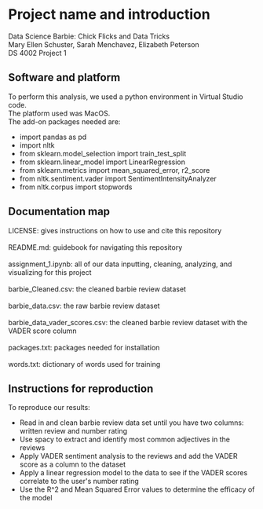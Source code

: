 # Project name and introduction
Data Science Barbie: Chick Flicks and Data Tricks<br>
Mary Ellen Schuster, Sarah Menchavez, Elizabeth Peterson<br>
DS 4002 Project 1<br>

## Software and platform
To perform this analysis, we used a python environment in Virtual Studio code.<br>
The platform used was MacOS.<br>
The add-on packages needed are: 
- import pandas as pd
- import nltk
- from sklearn.model_selection import train_test_split
- from sklearn.linear_model import LinearRegression
- from sklearn.metrics import mean_squared_error, r2_score
- from nltk.sentiment.vader import SentimentIntensityAnalyzer
- from nltk.corpus import stopwords<br>
## Documentation map
LICENSE: gives instructions on how to use and cite this repository<br>
<br>
README.md: guidebook for navigating this repository<br>
<br>
assignment_1.ipynb: all of our data inputting, cleaning, analyzing, and visualizing for this project<br>
<br>
barbie_Cleaned.csv: the cleaned barbie review dataset<br>
<br>
barbie_data.csv: the raw barbie review dataset<br>
<br>
barbie_data_vader_scores.csv: the cleaned barbie review dataset with the VADER score column<br>
<br>
packages.txt: packages needed for installation<br>
<br>
words.txt: dictionary of words used for training <br>

## Instructions for reproduction
To reproduce our results: <br>
- Read in and clean barbie review data set until you have two columns: written review and number rating<br>
- Use spacy to extract and identify most common adjectives in the reviews<br>
- Apply VADER sentiment analysis to the reviews and add the VADER score as a column to the dataset<br>
- Apply a linear regression model to the data to see if the VADER scores correlate to the user's number rating<br>
- Use the R^2 and Mean Squared Error values to determine the efficacy of the model <br>
